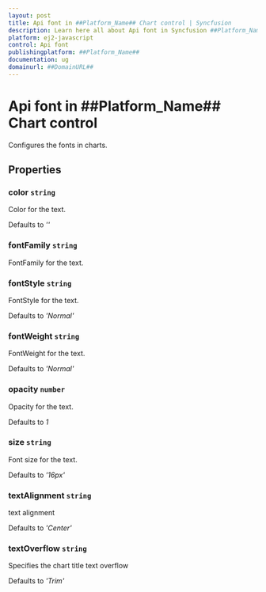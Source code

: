 ```yaml
---
layout: post
title: Api font in ##Platform_Name## Chart control | Syncfusion
description: Learn here all about Api font in Syncfusion ##Platform_Name## Chart control of Syncfusion Essential JS 2 and more.
platform: ej2-javascript
control: Api font 
publishingplatform: ##Platform_Name##
documentation: ug
domainurl: ##DomainURL##
---
```


# Api font in ##Platform_Name## Chart control

Configures the fonts in charts.

## Properties

### color `string`

Color for the text.

Defaults to *''*

### fontFamily `string`

FontFamily for the text.

### fontStyle `string`

FontStyle for the text.

Defaults to *'Normal'*

### fontWeight `string`

FontWeight for the text.

Defaults to *'Normal'*

### opacity `number`

Opacity for the text.

Defaults to *1*

### size `string`

Font size for the text.

Defaults to *'16px'*

### textAlignment `string`

text alignment

Defaults to *'Center'*

### textOverflow `string`

Specifies the chart title text overflow

Defaults to *'Trim'*
